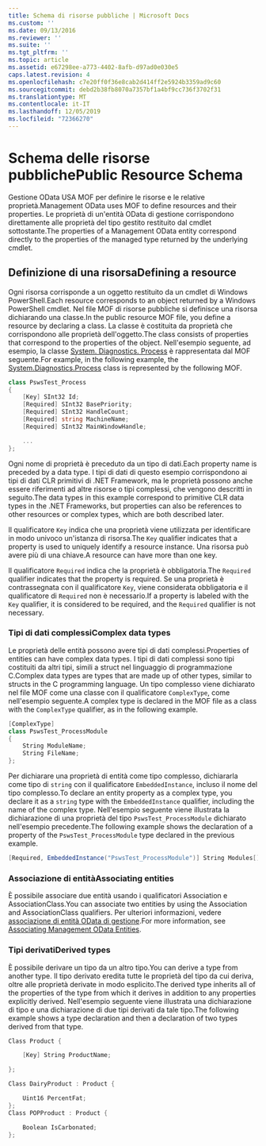 ```yaml
---
title: Schema di risorse pubbliche | Microsoft Docs
ms.custom: ''
ms.date: 09/13/2016
ms.reviewer: ''
ms.suite: ''
ms.tgt_pltfrm: ''
ms.topic: article
ms.assetid: e67298ee-a773-4402-8afb-d97ad0e030e5
caps.latest.revision: 4
ms.openlocfilehash: c7e20ff0f36e8cab2d414ff2e5924b3359ad9c60
ms.sourcegitcommit: debd2b38fb8070a7357bf1a4bf9cc736f3702f31
ms.translationtype: MT
ms.contentlocale: it-IT
ms.lasthandoff: 12/05/2019
ms.locfileid: "72366270"
---
```

# <a name="public-resource-schema"></a><span data-ttu-id="b4f47-102">Schema delle risorse pubbliche</span><span class="sxs-lookup"><span data-stu-id="b4f47-102">Public Resource Schema</span></span>

<span data-ttu-id="b4f47-103">Gestione OData USA MOF per definire le risorse e le relative proprietà.</span><span class="sxs-lookup"><span data-stu-id="b4f47-103">Management OData uses MOF to define resources and their properties.</span></span> <span data-ttu-id="b4f47-104">Le proprietà di un'entità OData di gestione corrispondono direttamente alle proprietà del tipo gestito restituito dal cmdlet sottostante.</span><span class="sxs-lookup"><span data-stu-id="b4f47-104">The properties of a Management OData entity correspond directly to the properties of the managed type returned by the underlying cmdlet.</span></span>

## <a name="defining-a-resource"></a><span data-ttu-id="b4f47-105">Definizione di una risorsa</span><span class="sxs-lookup"><span data-stu-id="b4f47-105">Defining a resource</span></span>

<span data-ttu-id="b4f47-106">Ogni risorsa corrisponde a un oggetto restituito da un cmdlet di Windows PowerShell.</span><span class="sxs-lookup"><span data-stu-id="b4f47-106">Each resource corresponds to an object returned by a Windows PowerShell cmdlet.</span></span> <span data-ttu-id="b4f47-107">Nel file MOF di risorse pubbliche si definisce una risorsa dichiarando una classe.</span><span class="sxs-lookup"><span data-stu-id="b4f47-107">In the public resource MOF file, you define a resource by declaring a class.</span></span> <span data-ttu-id="b4f47-108">La classe è costituita da proprietà che corrispondono alle proprietà dell'oggetto.</span><span class="sxs-lookup"><span data-stu-id="b4f47-108">The class consists of properties that correspond to the properties of the object.</span></span> <span data-ttu-id="b4f47-109">Nell'esempio seguente, ad esempio, la classe [System. Diagnostics. Process](/dotnet/api/System.Diagnostics.Process) è rappresentata dal MOF seguente.</span><span class="sxs-lookup"><span data-stu-id="b4f47-109">For example, in the following example, the [System.Diagnostics.Process](/dotnet/api/System.Diagnostics.Process) class is represented by the following MOF.</span></span>

```csharp
class PswsTest_Process
{
    [Key] SInt32 Id;
    [Required] SInt32 BasePriority;
    [Required] SInt32 HandleCount;
    [Required] string MachineName;
    [Required] SInt32 MainWindowHandle;

    ...
};
```

<span data-ttu-id="b4f47-110">Ogni nome di proprietà è preceduto da un tipo di dati.</span><span class="sxs-lookup"><span data-stu-id="b4f47-110">Each property name is preceded by a data type.</span></span> <span data-ttu-id="b4f47-111">I tipi di dati di questo esempio corrispondono ai tipi di dati CLR primitivi di .NET Framework, ma le proprietà possono anche essere riferimenti ad altre risorse o tipi complessi, che vengono descritti in seguito.</span><span class="sxs-lookup"><span data-stu-id="b4f47-111">The data types in this example correspond to primitive CLR data types in the .NET Frameworks, but properties can also be references to other resources or complex types, which are both described later.</span></span>

<span data-ttu-id="b4f47-112">Il qualificatore `Key` indica che una proprietà viene utilizzata per identificare in modo univoco un'istanza di risorsa.</span><span class="sxs-lookup"><span data-stu-id="b4f47-112">The `Key` qualifier indicates that a property is used to uniquely identify a resource instance.</span></span> <span data-ttu-id="b4f47-113">Una risorsa può avere più di una chiave.</span><span class="sxs-lookup"><span data-stu-id="b4f47-113">A resource can have more than one key.</span></span>

<span data-ttu-id="b4f47-114">Il qualificatore `Required` indica che la proprietà è obbligatoria.</span><span class="sxs-lookup"><span data-stu-id="b4f47-114">The `Required` qualifier indicates that the property is required.</span></span> <span data-ttu-id="b4f47-115">Se una proprietà è contrassegnata con il qualificatore `Key`, viene considerata obbligatoria e il qualificatore di `Required` non è necessario.</span><span class="sxs-lookup"><span data-stu-id="b4f47-115">If a property is labeled with the `Key` qualifier, it is considered to be required, and the `Required` qualifier is not necessary.</span></span>

### <a name="complex-data-types"></a><span data-ttu-id="b4f47-116">Tipi di dati complessi</span><span class="sxs-lookup"><span data-stu-id="b4f47-116">Complex data types</span></span>

<span data-ttu-id="b4f47-117">Le proprietà delle entità possono avere tipi di dati complessi.</span><span class="sxs-lookup"><span data-stu-id="b4f47-117">Properties of entities can have complex data types.</span></span> <span data-ttu-id="b4f47-118">I tipi di dati complessi sono tipi costituiti da altri tipi, simili a struct nel linguaggio di programmazione C.</span><span class="sxs-lookup"><span data-stu-id="b4f47-118">Complex data types are types that are made up of other types, similar to structs in the C programming language.</span></span> <span data-ttu-id="b4f47-119">Un tipo complesso viene dichiarato nel file MOF come una classe con il qualificatore `ComplexType`, come nell'esempio seguente.</span><span class="sxs-lookup"><span data-stu-id="b4f47-119">A complex type is declared in the MOF file as a class with the `ComplexType` qualifier, as in the following example.</span></span>

```csharp
[ComplexType]
class PswsTest_ProcessModule
{
    String ModuleName;
    String FileName;
};
```

<span data-ttu-id="b4f47-120">Per dichiarare una proprietà di entità come tipo complesso, dichiararla come tipo di `string` con il qualificatore `EmbeddedInstance`, incluso il nome del tipo complesso.</span><span class="sxs-lookup"><span data-stu-id="b4f47-120">To declare an entity property as a complex type, you declare it as a `string` type with the `EmbeddedInstance` qualifier, including the name of the complex type.</span></span> <span data-ttu-id="b4f47-121">Nell'esempio seguente viene illustrata la dichiarazione di una proprietà del tipo `PswsTest_ProcessModule` dichiarato nell'esempio precedente.</span><span class="sxs-lookup"><span data-stu-id="b4f47-121">The following example shows the declaration of a property of the `PswsTest_ProcessModule` type declared in the previous example.</span></span>

```csharp
[Required, EmbeddedInstance("PswsTest_ProcessModule")] String Modules[];
```

### <a name="associating-entities"></a><span data-ttu-id="b4f47-122">Associazione di entità</span><span class="sxs-lookup"><span data-stu-id="b4f47-122">Associating entities</span></span>

<span data-ttu-id="b4f47-123">È possibile associare due entità usando i qualificatori Association e AssociationClass.</span><span class="sxs-lookup"><span data-stu-id="b4f47-123">You can associate two entities by using the Association and AssociationClass qualifiers.</span></span> <span data-ttu-id="b4f47-124">Per ulteriori informazioni, vedere [associazione di entità OData di gestione](./associating-management-odata-entities.md).</span><span class="sxs-lookup"><span data-stu-id="b4f47-124">For more information, see [Associating Management OData Entities](./associating-management-odata-entities.md).</span></span>

### <a name="derived-types"></a><span data-ttu-id="b4f47-125">Tipi derivati</span><span class="sxs-lookup"><span data-stu-id="b4f47-125">Derived types</span></span>

<span data-ttu-id="b4f47-126">È possibile derivare un tipo da un altro tipo.</span><span class="sxs-lookup"><span data-stu-id="b4f47-126">You can derive a type from another type.</span></span> <span data-ttu-id="b4f47-127">Il tipo derivato eredita tutte le proprietà del tipo da cui deriva, oltre alle proprietà derivate in modo esplicito.</span><span class="sxs-lookup"><span data-stu-id="b4f47-127">The derived type inherits all of the properties of the type from which it derives in addition to any properties explicitly derived.</span></span> <span data-ttu-id="b4f47-128">Nell'esempio seguente viene illustrata una dichiarazione di tipo e una dichiarazione di due tipi derivati da tale tipo.</span><span class="sxs-lookup"><span data-stu-id="b4f47-128">The following example shows a type declaration and then a declaration of two types derived from that type.</span></span>

```csharp
Class Product {

    [Key] String ProductName;

};

Class DairyProduct : Product {

    Uint16 PercentFat;
};
Class POPProduct : Product {

    Boolean IsCarbonated;
};
```